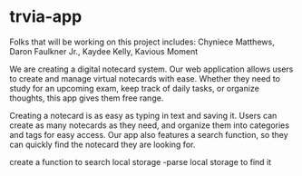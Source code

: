 # trvia-app

Folks that will be working on this project includes: Chyniece Matthews, Daron Faulkner Jr., Kaydee Kelly, Kavious Moment

We are creating a digital notecard system. Our web application allows users to create and manage virtual notecards with ease. Whether they need to study for an upcoming exam, keep track of daily tasks, or organize thoughts, this app gives them free range.

Creating a notecard is as easy as typing in text and saving it. Users can create as many notecards as they need, and organize them into categories and tags for easy access. Our app also features a search function, so they can quickly find the notecard they are looking for.



create a function to search local storage 
-parse local storage to find it 
